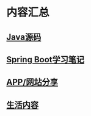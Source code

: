 # 内容汇总

## [Java源码](/java_core)

## [Spring Boot学习笔记](/springboot)

## [APP/网站分享](/share)

## [生活内容](/life)